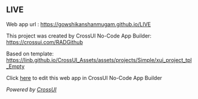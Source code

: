 ## LIVE
Web app url : https://gowshikanshanmugam.github.io/LIVE

This project was created by CrossUI No-Code App Builder: https://crossui.com/RADGithub

Based on template: https://linb.github.io/CrossUI_Assets/assets/projects/Simple/xui_project_tpl_Empty

Click [here](https://crossui.com/RADGithub/#!from=github&owner=gowshikanshanmugam&repo=LIVE) to edit this web app in CrossUI No-Code App Builder

<i>Powered by [CrossUI](https://crossui.com)</i>

